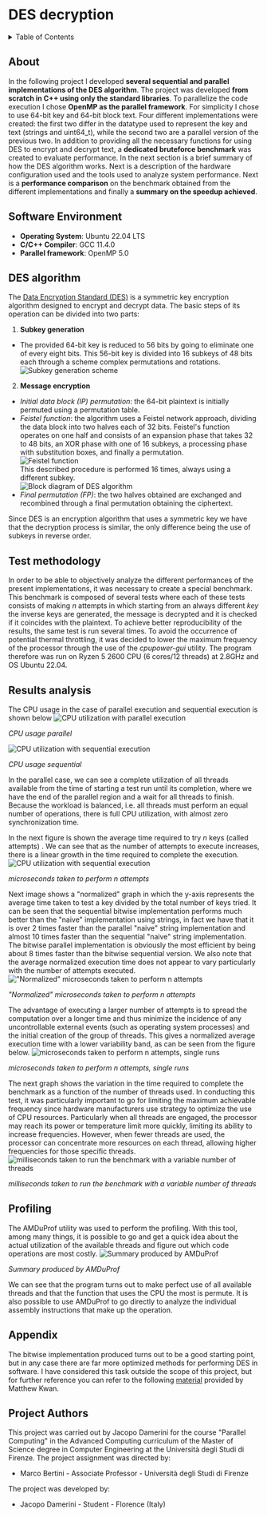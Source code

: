 # DES decryption
<details>
  <summary>Table of Contents</summary>
  <ol>
    <li><a href="#about">About</a></li>
    <li><a href="#software-environment">Software Environment</a></li>
    <li><a href="#des-algorithm">DES algorithm</a></li>
    <li><a href="#test-methodology">Test methodology</a></li>
    <li><a href="#results-analysis">Results analysis</a></li>
    <li><a href="#profiling">Profiling</a></li>
    <li><a href="#appendix">Appendix</a></li>
    <li><a href="#project-authors">Project Authors</a></li>
  </ol>
</details>

## About
In the following project I developed **several sequential and parallel implementations of the DES algorithm**. The project was developed **from scratch in C++ using only the standard libraries**. To parallelize the code execution I chose **OpenMP as the parallel framework**. For simplicity I chose to use 64-bit key and 64-bit block text. Four different implementations were created: the first two differ in the datatype used to represent the key and text (strings and uint64_t), while the second two are a parallel version of the previous two. In addition to providing all the necessary functions for using DES to encrypt and decrypt text, a **dedicated bruteforce benchmark** was created to evaluate performance. In the next section is a brief summary of how the DES algorithm works. Next is a description of the hardware configuration used and the tools used to analyze system performance. Next is a **performance comparison** on the benchmark obtained from the different implementations and finally a **summary on the speedup achieved**. 

## Software Environment
- **Operating System**: Ubuntu 22.04 LTS
- **C/C++ Compiler**: GCC 11.4.0
- **Parallel framework**: OpenMP 5.0
  
## DES algorithm
The [Data Encryption Standard (DES)](https://en.wikipedia.org/wiki/Data_Encryption_Standard) is a symmetric key encryption algorithm designed to encrypt and decrypt data. The basic steps of its operation can be divided into two parts:
1. **Subkey generation**
  <ul>
    <li>The provided 64-bit key is reduced to 56 bits by going to eliminate one of every eight bits. This 56-bit key is divided into 16 subkeys of 48 bits each through a scheme complex permutations and rotations.
      <br />
      <img src="./Docs/media/DES-key-schedule.png" alt="Subkey generation scheme" />
      <br />
   </li>
 </ul>

2. **Message encryption**
  <ul>
    <li><i>Initial data block (IP) permutation</i>: the 64-bit plaintext is initially permuted using a permutation table.</li>
    <li>
      <i>Feistel function</i>: the algorithm uses a Feistel network approach, dividing the data block into two halves each of 32 bits. Feistel's function operates on one half and consists of an expansion phase that takes 32 to 48 bits, an XOR phase with one of 16 subkeys, a processing phase with substitution boxes, and finally a permutation. 
      <br />
      <img src="./Docs/media/Data_Encription_Standard_Flow_Diagram.png" alt="Feistel function" />
      <br />
      This described procedure is performed 16 times, always using a different subkey.
      <br />
      <img src="./Docs/media/Data_Encription_Standard_Flow_Diagram.png" alt="Block diagram of DES algorithm" />
    </li>
    <li><i>Final permutation (FP)</i>: the two halves obtained are exchanged and recombined through a final permutation obtaining the ciphertext.</li>
  </ul>

Since DES is an encryption algorithm that uses a symmetric key we have that the decryption process is similar, the only difference being the use of subkeys in reverse order.

## Test methodology
In order to be able to objectively analyze the different performances of the present implementations, it was necessary to create a special benchmark. This benchmark is composed of several tests where each of these tests consists of making *n* attempts in which starting from an always different *key* the inverse keys are generated, the message is decrypted and it is checked if it coincides with the plaintext. To achieve better reproducibility of the results, the same test is run several times. To avoid the occurrence of potential thermal throttling, it was decided to lower the maximum frequency of the processor through the use of the *cpupower-gui* utility. The program therefore was run on Ryzen 5 2600 CPU (6 cores/12 threads) at 2.8GHz and OS Ubuntu 22.04. 

## Results analysis
The CPU usage in the case of parallel execution and sequential execution is shown below
![CPU utilization with parallel execution](./Docs/media/CPU_usage_parallel.png)

*CPU usage parallel*

![CPU utilization with sequential execution](./Docs/media/CPU_usage_sequential.png)

*CPU usage sequential*

In the parallel case, we can see a complete utilization of all threads available from the time of starting a test run until its completion, where we have the end of the parallel region and a wait for all threads to finish. Because the workload is balanced, i.e. all threads must perform an equal number of operations, there is full CPU utilization, with almost zero synchronization time.

In the next figure is shown  the average time required to try *n* keys (called attempts) . We can see that as the number of attempts to execute increases, there is a linear growth in the time required to complete the execution.
![CPU utilization with sequential execution](./Docs/media/attempts_us.png)

*microseconds taken to perform n attempts*

Next image shows a "normalized" graph in which the y-axis represents the average time taken to test a key divided by the total number of keys tried. It can be seen that the sequential bitwise implementation performs much better than the "naive" implementation using strings, in fact we have that it is over 2 times faster than the parallel "naive" string implementation and almost 10 times faster than the sequential "naive" string implementation. The bitwise parallel implementation is obviously the most efficient by being about 8 times faster than the bitwise sequential version. We also note that the average normalized execution time does not appear to vary particularly with the number of attempts executed.
!["Normalized" microseconds taken to perform n attempts](./Docs/media/normalized_attempts_us.png)

*"Normalized" microseconds taken to perform n attempts*

The advantage of executing a larger number of attempts is to spread the computation over a longer time and thus minimize the incidence of any uncontrollable external events (such as operating system processes) and the initial creation of the group of threads. This gives a normalized average execution time with a lower variability band, as can be seen from the figure below.
![microseconds taken to perform n attempts, single runs](./Docs/media/normalized_attempts_us_single_points.png)

*microseconds taken to perform n attempts, single runs*

The next graph shows the variation in the time required to complete the benchmark as a function of the number of threads used. In conducting this test, it was particularly important to go for limiting the maximum achievable frequency since hardware manufacturers use strategy to optimize the use of CPU resources. Particularly when all threads are engaged, the processor may reach its power or temperature limit more quickly, limiting its ability to increase frequencies. However, when fewer threads are used, the processor can concentrate more resources on each thread, allowing higher frequencies for those specific threads.
![milliseconds taken to run the benchmark with a variable number of threads](./Docs/media/multithread_test_ms.png)

*milliseconds taken to run the benchmark with a variable number of threads*

## Profiling
The AMDuProf utility was used to perform the profiling. With this tool, among many things, it is possible to go and get a quick idea about the actual utilization of the available threads and figure out which code operations are most costly.
![Summary produced by AMDuProf](./Docs/media/AMDuProf.png)

*Summary produced by AMDuProf*

We can see that the program turns out to make perfect use of all available threads and that the function that uses the CPU the most is permute. It is also possible to use AMDuProf to go directly to analyze the individual assembly instructions that make up the operation.

## Appendix
The bitwise implementation produced turns out to be a good starting point, but in any case there are far more optimized methods for performing DES in software. I have considered this task outside the scope of this project, but for further reference you can refer to the following [material](https://darkside.com.au/bitslice/) provided by Matthew Kwan.

## Project Authors
This project was carried out by Jacopo Damerini for the course "Parallel Computing" in the Advanced Computing curriculum of the Master of Science degree in Computer Engineering at the Università degli Studi di Firenze. 
The project assignment was directed by: 
* Marco Bertini - Associate Professor - Università degli Studi di Firenze

The project was developed by:
* Jacopo Damerini - Student - Florence (Italy)
